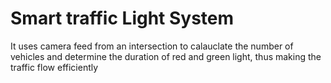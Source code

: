 # Smart traffic Light System
It uses camera feed from an intersection to calauclate the number of vehicles and determine the duration of red and green light, thus making the traffic flow efficiently
